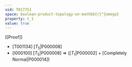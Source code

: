 ```yaml
---
uid: T017751
space: boolean-product-topology-on-mathbb{r}^{omega}
property: t_1
value: true
---
```

[[Proof]]

* [T001134] [$T_5$|P000008]
* [I000100] [$T_5$|P000008] => ([$T_1$|P000002] + [Completely Normal|P000014])


